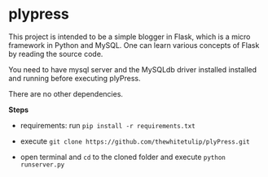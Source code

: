 plypress
=======

This project is intended to be a simple blogger in Flask, which is a micro framework in Python and MySQL. One can learn various concepts of Flask by reading the source code.

You need to have mysql server and the MySQLdb driver installed installed and running before executing plyPress.

There are no other dependencies.

**Steps**
+ requirements: run `pip install -r requirements.txt`
 
+ execute  `git clone https://github.com/thewhitetulip/plyPress.git`

+  open terminal and `cd` to the cloned folder and execute `python runserver.py`
